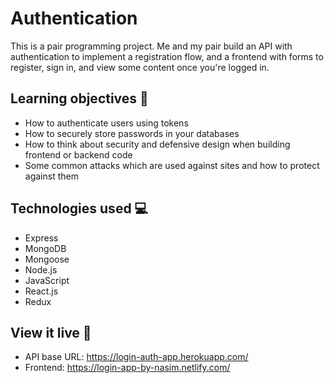 # Authentication 

This is a pair programming project. Me and my pair build an API with authentication to implement a registration flow, and a frontend with forms to register, sign in, and view some content once you're logged in.

## Learning objectives 🧠

* How to authenticate users using tokens
* How to securely store passwords in your databases
* How to think about security and defensive design when building frontend or backend code
* Some common attacks which are used against sites and how to protect against them

## Technologies used 💻
* Express
* MongoDB
* Mongoose
* Node.js
* JavaScript
* React.js
* Redux

## View it live 🎯

* API base URL: https://login-auth-app.herokuapp.com/
* Frontend: https://login-app-by-nasim.netlify.com/
